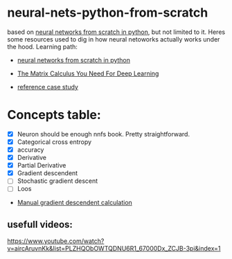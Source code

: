 # neural-nets-python-from-scratch
based on [neural networks from scratch in python](https://nnfs.io/), but not limited to it.
Heres some resources used to dig in how neural netoworks actually works under the hood.
Learning path: 
* [neural networks from scratch in python](https://nnfs.io/)
 - [The Matrix Calculus You Need For Deep Learning](https://explained.ai/matrix-calculus/index.html)

* [reference case study](https://cs231n.github.io/neural-networks-case-study/)

# Concepts table:
- [x] Neuron
        should be enough nnfs book. Pretty straightforward.
- [x] Categorical cross entropy
- [x] accuracy
- [x] Derivative
- [x] Partial Derivative
- [x] Gradient descendent
- [ ] Stochastic gradient descent
- [ ] Loos 

* [Manual gradient descendent calculation](https://towardsdatascience.com/calculating-gradient-descent-manually-6d9bee09aa0b)

## usefull videos:
https://www.youtube.com/watch?v=aircAruvnKk&list=PLZHQObOWTQDNU6R1_67000Dx_ZCJB-3pi&index=1
